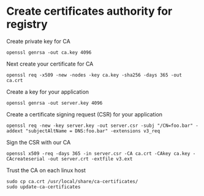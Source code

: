 # Create certificates authority for registry

Create private key for CA

```
openssl genrsa -out ca.key 4096
```

Next create your certificate for CA

```
openssl req -x509 -new -nodes -key ca.key -sha256 -days 365 -out ca.crt
```

Create a key for your application

```
openssl genrsa -out server.key 4096
```

Create a certificate signing request (CSR) for your application

```
openssl req -new -key server.key -out server.csr -subj "/CN=foo.bar" -addext "subjectAltName = DNS:foo.bar" -extensions v3_req
```

Sign the CSR with our CA

```
openssl x509 -req -days 365 -in server.csr -CA ca.crt -CAkey ca.key -CAcreateserial -out server.crt -extfile v3.ext
```

Trust the CA on each linux host

```
sudo cp ca.crt /usr/local/share/ca-certificates/
sudo update-ca-certificates
```